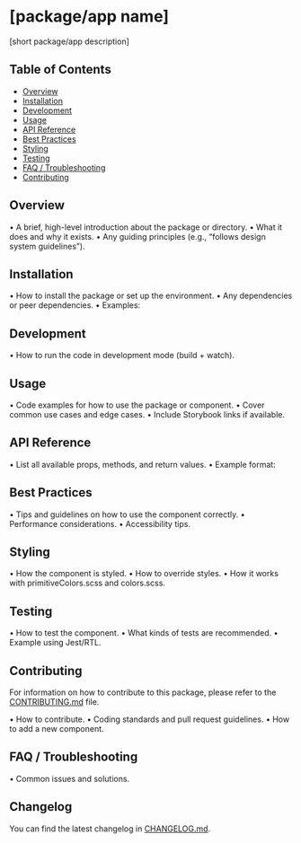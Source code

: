 # [package/app name]

[short package/app description]

## Table of Contents

- [Overview](#overview)
- [Installation](#installation)
- [Development](#development)
- [Usage](#usage)
- [API Reference](#api-reference)
- [Best Practices](#best-practices)
- [Styling](#styling)
- [Testing](#testing)
- [FAQ / Troubleshooting](#faq--troubleshooting)
- [Contributing](#contributing)

## Overview

• A brief, high-level introduction about the package or directory.
• What it does and why it exists.
• Any guiding principles (e.g., “follows design system guidelines”).

## Installation

• How to install the package or set up the environment.
• Any dependencies or peer dependencies.
• Examples:

## Development

• How to run the code in development mode (build + watch).

## Usage

• Code examples for how to use the package or component.
• Cover common use cases and edge cases.
• Include Storybook links if available.

## API Reference

• List all available props, methods, and return values.
• Example format:

## Best Practices

• Tips and guidelines on how to use the component correctly.
• Performance considerations.
• Accessibility tips.

## Styling

• How the component is styled.
• How to override styles.
• How it works with primitiveColors.scss and colors.scss.

## Testing

• How to test the component.
• What kinds of tests are recommended.
• Example using Jest/RTL.

## Contributing

For information on how to contribute to this package, please refer to the [CONTRIBUTING.md](CONTRIBUTING.md) file.

• How to contribute.
• Coding standards and pull request guidelines.
• How to add a new component.

## FAQ / Troubleshooting

• Common issues and solutions.

## Changelog

You can find the latest changelog in [CHANGELOG.md](CHANGELOG.md).
